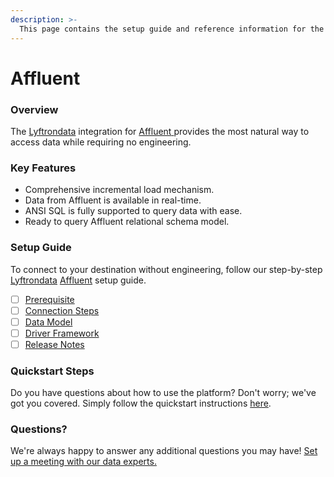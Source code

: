 ```yaml
---
description: >-
  This page contains the setup guide and reference information for the Affluent source connector.
---
```


# Affluent

### Overview

The [Lyftrondata](https://www.lyftrondata.com/) integration for [Affluent](https://www.lyftrondata.com/integration/affluent/)[ ](https://www.lyftrondata.com/integration/affluent/)provides the most natural way to access data while requiring no engineering.

### Key Features

* Comprehensive incremental load mechanism.
* Data from Affluent is available in real-time.&#x20;
* ANSI SQL is fully supported to query data with ease.
* Ready to query Affluent relational schema model.

### Setup Guide

To connect to your destination without engineering, follow our step-by-step [Lyftrondata](https://www.lyftrondata.com/)  [Affluent](https://www.lyftrondata.com/integration/affluent/) setup guide.

* [ ] [Prerequisite](../../marketing-analytics/affluent/prerequisite.md)
* [ ] [Connection Steps](../../marketing-analytics/affluent/connection-steps.md)
* [ ] [Data Model](../../marketing-analytics/affluent/data-model/)
* [ ] [Driver Framework](../../marketing-analytics/affluent/driver-framework/)
* [ ] [Release Notes](../../marketing-analytics/affluent/release-notes.md)

### Quickstart Steps

Do you have questions about how to use the platform? Don't worry; we've got you covered. Simply follow the quickstart instructions [here](../../../quickstart-steps.md).

### Questions? <a href="#questions" id="questions"></a>

We're always happy to answer any additional questions you may have! [Set up a meeting with our data experts.](https://www.lyftrondata.com/book-a-meeting/)

